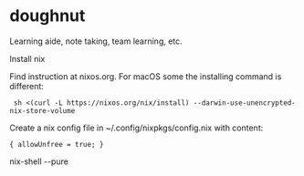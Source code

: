 # doughnut
Learning aide, note taking, team learning, etc.

Install nix

Find instruction at nixos.org. For macOS some the installing command is
different:

```
 sh <(curl -L https://nixos.org/nix/install) --darwin-use-unencrypted-nix-store-volume
```

Create a nix config file in ~/.config/nixpkgs/config.nix with content:
```
{ allowUnfree = true; }
```


nix-shell --pure

